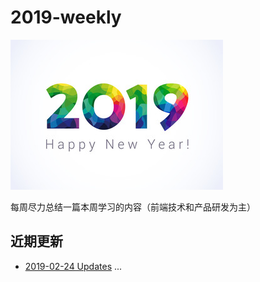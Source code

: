 # 2019-weekly

![2019](/media/2019-happy.jpg)

每周尽力总结一篇本周学习的内容（前端技术和产品研发为主）

## 近期更新

- [2019-02-24 Updates](./2019/0224.md)
...
